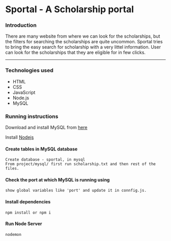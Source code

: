 # Sportal - A Scholarship portal

### Introduction

There are many website from where we can look for the scholarships, but the filters for searching the scholarships are quite uncommon.
Sportal tries to bring the easy search for scholarship with a very littel information. User can look for the scholarships that they are eligible for in few clicks.

-----

### Technologies used 

- HTML
- CSS
- JavaScript
- Node.js
- MySQL


### Running instructions



Download and install MySQL from [here](https://www.digitalocean.com/community/tutorials/how-to-install-mysql-on-ubuntu-20-04)


Install [Nodejs](https://www.digitalocean.com/community/tutorials/how-to-install-node-js-on-ubuntu-20-04) 


#### Create tables in MySQL database
```
Create database - sportal, in mysql
From project/mysql/ first run scholarship.txt and then rest of the files.

```

#### Check the port at which MySQL is running using
```
show global variables like 'port' and update it in connfig.js.
````

#### Install dependencies
```
npm install or npm i 
```
#### Run Node Server
```
nodemon
```
